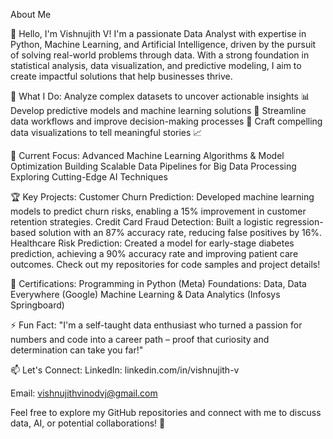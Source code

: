 About Me

👋 Hello, I'm Vishnujith V!
I'm a passionate Data Analyst with expertise in Python, Machine Learning, and Artificial Intelligence, driven by the pursuit of solving real-world problems through data. With a strong foundation in statistical analysis, data visualization, and predictive modeling, I aim to create impactful solutions that help businesses thrive.

💼 What I Do:
Analyze complex datasets to uncover actionable insights 📊
Develop predictive models and machine learning solutions 🤖
Streamline data workflows and improve decision-making processes 🧠
Craft compelling data visualizations to tell meaningful stories 📈

🌱 Current Focus:
Advanced Machine Learning Algorithms & Model Optimization
Building Scalable Data Pipelines for Big Data Processing
Exploring Cutting-Edge AI Techniques

🏆 Key Projects:
Customer Churn Prediction: Developed machine learning models to predict churn risks, enabling a 15% improvement in customer retention strategies.
Credit Card Fraud Detection: Built a logistic regression-based solution with an 87% accuracy rate, reducing false positives by 16%.
Healthcare Risk Prediction: Created a model for early-stage diabetes prediction, achieving a 90% accuracy rate and improving patient care outcomes.
Check out my repositories for code samples and project details!

📜 Certifications:
Programming in Python (Meta)
Foundations: Data, Data Everywhere (Google)
Machine Learning & Data Analytics (Infosys Springboard)

⚡ Fun Fact:
"I'm a self-taught data enthusiast who turned a passion for numbers and code into a career path – proof that curiosity and determination can take you far!"

📫 Let's Connect:
LinkedIn: linkedin.com/in/vishnujith-v

Email: vishnujithvinodvj@gmail.com

Feel free to explore my GitHub repositories and connect with me to discuss data, AI, or potential collaborations! 🚀
